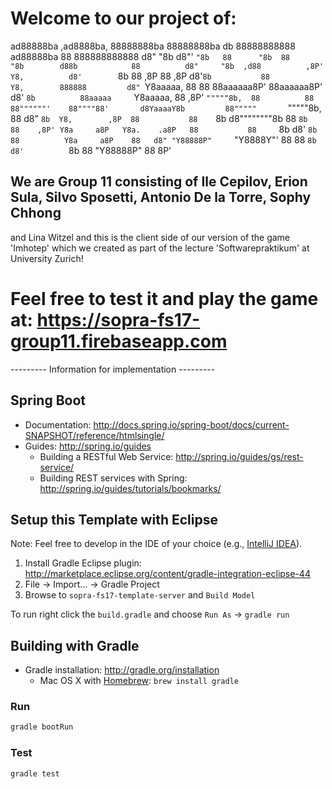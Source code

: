 # Welcome to our project of:

 ad88888ba     ,ad8888ba,    88888888ba   88888888ba          db             88888888888  ad88888ba     88  888888888888
d8"     "8b   d8"'    `"8b   88      "8b  88      "8b        d88b            88          d8"     "8b  ,d88          ,8P'
Y8,          d8'        `8b  88      ,8P  88      ,8P       d8'`8b           88          Y8,        888888         d8"
`Y8aaaaa,    88          88  88aaaaaa8P'  88aaaaaa8P'      d8'  `8b          88aaaaa     `Y8aaaaa,      88       ,8P'
  `"""""8b,  88          88  88""""""'    88""""88'       d8YaaaaY8b         88"""""       `"""""8b,    88      d8"
        `8b  Y8,        ,8P  88           88    `8b      d8""""""""8b        88                  `8b    88    ,8P'
Y8a     a8P   Y8a.    .a8P   88           88     `8b    d8'        `8b       88          Y8a     a8P    88   d8"
 "Y88888P"     `"Y8888Y"'    88           88      `8b  d8'          `8b      88           "Y88888P"     88  8P'


## We are Group 11 consisting of Ile Cepilov, Erion Sula, Silvo Sposetti, Antonio De la Torre, Sophy Chhong
and Lina Witzel and this is the client side of our version of the game 'Imhotep' which we created as part of the lecture
'Softwarepraktikum' at University Zurich!

# Feel free to test it and play the game at: https://sopra-fs17-group11.firebaseapp.com












--------- Information for implementation ---------

## Spring Boot

* Documentation: http://docs.spring.io/spring-boot/docs/current-SNAPSHOT/reference/htmlsingle/
* Guides: http://spring.io/guides
  * Building a RESTful Web Service: http://spring.io/guides/gs/rest-service/
  * Building REST services with Spring: http://spring.io/guides/tutorials/bookmarks/


## Setup this Template with Eclipse

Note: Feel free to develop in the IDE of your choice (e.g., [IntelliJ IDEA](https://www.jetbrains.com/idea/)).

1. Install Gradle Eclipse plugin: http://marketplace.eclipse.org/content/gradle-integration-eclipse-44
2. File -> Import... -> Gradle Project
3. Browse to `sopra-fs17-template-server` and `Build Model`

To run right click the `build.gradle` and choose `Run As` -> `gradle run`


## Building with Gradle

* Gradle installation: http://gradle.org/installation
  * Mac OS X with [Homebrew](http://brew.sh/): ``brew install gradle``

### Run

```bash
gradle bootRun
```

### Test

```bash
gradle test
```
